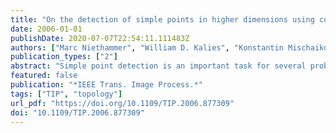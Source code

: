 ```yaml
---
title: "On the detection of simple points in higher dimensions using cubical homology"
date: 2006-01-01
publishDate: 2020-07-07T22:54:11.111483Z
authors: ["Marc Niethammer", "William D. Kalies", "Konstantin Mischaikow", "Allen R. Tannenbaum"]
publication_types: ["2"]
abstract: "Simple point detection is an important task for several problems in discrete geometry, such as topology preserving thinning in image processing to compute discrete skeletons. In this paper, the approach to simple point detection is based on techniques from cubical homology, a framework ideally suited for problems in image processing. A (d-dimensional) unitary cube (for a d-dimensional digital image) is associated with every discrete picture element, instead of a point in /spl epsi//sup d/ (the d- dimensional Euclidean space) as has been done previously. A simple point in this setting then refers to the removal of a unitary cube without changing the topology of the cubical complex induced by the digital image. The main result is a characterization of a simple point p (i.e., simple unitary cube) in terms of the homology groups of the (3/sup d/-1) neighborhood of p for arbitrary, finite dimensions d."
featured: false
publication: "*IEEE Trans. Image Process.*"
tags: ["TIP", "topology"]
url_pdf: "https://doi.org/10.1109/TIP.2006.877309"
doi: "10.1109/TIP.2006.877309"
---
```


